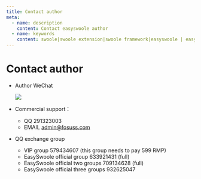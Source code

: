 ```yaml
---
title: Contact author
meta:
  - name: description
    content: Contact easyswoole author
  - name: keywords
    content: swoole|swoole extension|swoole framework|easyswoole | easyswoole contact us | easyswoole author
---
```

# Contact author

- Author WeChat
 
    ![](/Images/Passage/authWx.png)
      
- Commercial support：
    - QQ 291323003
    - EMAIL admin@fosuss.com  
     
- QQ exchange group
    - VIP group 579434607 (this group needs to pay 599 RMP)
    - EasySwoole official group 633921431 (full)
    - EasySwoole official two groups 709134628 (full)
    - EasySwoole official three groups 932625047
